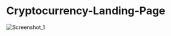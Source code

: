 # Cryptocurrency-Landing-Page
![Screenshot_1](https://user-images.githubusercontent.com/82251942/116773029-c308e380-aa74-11eb-91c5-65f6d4b622fd.jpg)
